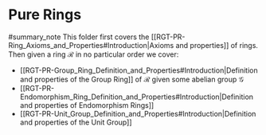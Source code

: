 # Pure Rings
#summary_note 
This folder first covers the [[RGT-PR-Ring_Axioms_and_Properties#Introduction|Axioms and properties]] of rings.
Then given a ring $\mathcal{R}$ in no particular order we cover: 
- [[RGT-PR-Group_Ring_Definition_and_Properties#Introduction|Definition and properties of the Group Ring]] of $\mathcal{R}$ given some abelian group $\mathcal{G}$
- [[RGT-PR-Endomorphism_Ring_Definition_and_Properties#Introduction|Definition and properties of Endomorphism Rings]]
- [[RGT-PR-Unit_Group_Definition_and_Properties#Introduction|Definition and properties of the Unit Group]]
